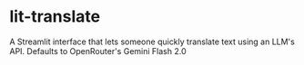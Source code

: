 # lit-translate
A Streamlit interface that lets someone quickly translate text using an LLM's API. Defaults to OpenRouter's Gemini Flash 2.0
